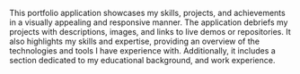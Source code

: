 This portfolio application showcases my skills, projects, and achievements in a visually appealing and responsive manner.
The application debriefs my projects with descriptions, images, and links to live demos or repositories. It also highlights my skills and expertise, providing an overview of the technologies and tools I have experience with. Additionally, it includes a section dedicated to my educational background, and work experience.
